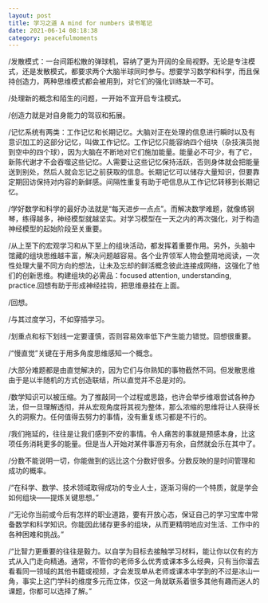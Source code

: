 ```yaml
---
layout: post
title: 学习之道 A mind for numbers 读书笔记
date: 2021-06-14 08:18:38
category: peacefulmoments
---
```


/发散模式：一台间距松散的弹球机，容纳了更为开阔的全局视野。无论是专注模式，还是发散模式，都要求两个大脑半球同时参与。想要学习数学和科学，而且保持创造力，两种思维模式都会被用到，对它们的强化训练缺一不可。

/处理新的概念和陌生的问题，一开始不宜开启专注模式。

/创造力就是对自身能力的驾驭和拓展。

/记忆系统有两类：工作记忆和长期记忆。大脑对正在处理的信息进行瞬时以及有意识加工的这部分记忆，叫做工作记忆。工作记忆只能容纳四个组块（杂技演员抛到空中的四个球），因为大脑在不断地对它们施加能量。能量必不可少，有了它，新陈代谢才不会吞噬这些记忆。人需要让这些记忆保持活跃，否则身体就会把能量送到别处，然后人就会忘记之前获取的信息。长期记忆可以储存大量知识，但要靠定期回访保持对内容的新鲜感。间隔性重复有助于吧信息从工作记忆转移到长期记忆。

/学好数学和科学的最好办法就是“每天进步一点点”。而解决数学难题，就像练钢琴，练得越多，神经模型就越坚实。对学习模型在一天之内的再次强化，对于构造神经模型的起始阶段至关重要。

/从上至下的宏观学习和从下至上的组块活动，都发挥着重要作用。另外，头脑中馆藏的组块思维越丰富，解决问题越容易。各个业界领军人物会整周地阅读，一次性处理大量不同方向的想法，让未及忘却的鲜活概念彼此连接成网络，这强化了他们的创新思维。构建组块的必需品：focused attention, understanding, practice.回想有助于形成神经挂钩，把思维悬挂在上面。

/回想。

/与其过度学习，不如穿插学习。

/划重点和标下划线一定要谨慎，否则容易效率低下产生能力错觉。回想很重要。

/“慢直觉”关键在于用多角度思维感知一个概念。

/大部分难题都是由直觉解决的，因为它们与你熟知的事物截然不同。但发散思维由于是以半随机的方式创造联结，所以直觉并不总是对的。

/数学知识可以被压缩。为了推敲同一个过程或思路，也许会举步维艰尝试各种办法，但一旦理解透彻，并从宏观角度将其视为整体，那么浓缩的思维将让人获得长久的洞察力。任何值得去努力的事情，没有重复练习都是不行的。

/我们拖延的，往往是让我们感到不安的事情。令人痛苦的事就是预感本身，比这项任务消耗更多的能量。但是当人开始对某件事游刃有余，自然就会乐在其中了。

/分数不能说明一切，你能做到的远比这个分数好很多。分数反映的是时间管理和成功的概率。

/“在科学、数学、技术领域取得成功的专业人士，逐渐习得的一个特质，就是学会如何组块——提炼关键思想。”

/“无论你当前或今后有怎样的职业道路，要有开放心态，保证自己的学习宝库中常备数学和科学知识。你能因此储存更多的组块，从而更精明地应对生活、工作中的各种困难和挑战。”

/“比智力更重要的往往是毅力。以自学为目标去接触学习材料，能让你以仅有的方式从入门走向精通。通常，不管你的老师多么优秀或课本多么经典，只有当你溜去看看同一领域的其他书籍或视频，才会发现单从老师或课本中学到的不过是冰山一角，事实上这门学科的维度多元而立体，仅这一角就联系着很多其他有趣而迷人的课题，你都可以选择了解。”
